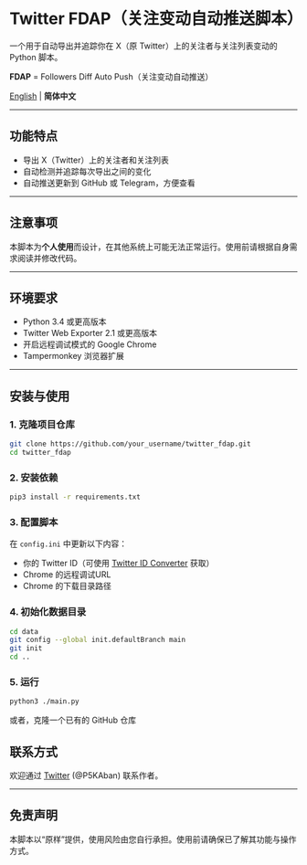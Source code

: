 # Twitter FDAP（关注变动自动推送脚本）

一个用于自动导出并追踪你在 X（原 Twitter）上的关注者与关注列表变动的 Python 脚本。

**FDAP** = Followers Diff Auto Push（关注变动自动推送）

[English](README.md) | **简体中文**

---

## 功能特点

- 导出 X（Twitter）上的关注者和关注列表  
- 自动检测并追踪每次导出之间的变化  
- 自动推送更新到 GitHub 或 Telegram，方便查看  

---

## 注意事项

本脚本为**个人使用**而设计，在其他系统上可能无法正常运行。使用前请根据自身需求阅读并修改代码。

---

## 环境要求

- Python 3.4 或更高版本  
- Twitter Web Exporter 2.1 或更高版本  
- 开启远程调试模式的 Google Chrome  
- Tampermonkey 浏览器扩展  

---

## 安装与使用

### 1. 克隆项目仓库

```bash
git clone https://github.com/your_username/twitter_fdap.git
cd twitter_fdap
```

### 2. 安装依赖

```bash
pip3 install -r requirements.txt
```

### 3. 配置脚本

在 `config.ini` 中更新以下内容：

- 你的 Twitter ID（可使用 [Twitter ID Converter](https://tweethunter.io/twitter-id-converter) 获取）
- Chrome 的远程调试URL
- Chrome 的下载目录路径


### 4. 初始化数据目录

```bash
cd data
git config --global init.defaultBranch main
git init
cd ..
```

### 5. 运行
```bash
python3 ./main.py
```

或者，克隆一个已有的 GitHub 仓库


## 联系方式

欢迎通过 [Twitter](https://x.com/P5KAban) (@P5KAban) 联系作者。

---

## 免责声明

本脚本以“原样”提供，使用风险由您自行承担。使用前请确保已了解其功能与操作方式。
